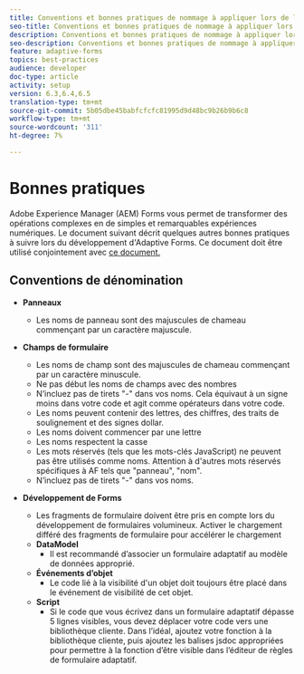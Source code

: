 ```yaml
---
title: Conventions et bonnes pratiques de nommage à appliquer lors de la création de formulaires adaptatifs
seo-title: Conventions et bonnes pratiques de nommage à appliquer lors de la création de formulaires adaptatifs
description: Conventions et bonnes pratiques de nommage à appliquer lors de la création de formulaires adaptatifs
seo-description: Conventions et bonnes pratiques de nommage à appliquer lors de la création de formulaires adaptatifs
feature: adaptive-forms
topics: best-practices
audience: developer
doc-type: article
activity: setup
version: 6.3,6.4,6.5
translation-type: tm+mt
source-git-commit: 5b05dbe45babfcfcfc81995d9d48bc9b26b9b6c8
workflow-type: tm+mt
source-wordcount: '311'
ht-degree: 7%

---
```


# Bonnes pratiques

Adobe Experience Manager (AEM) Forms vous permet de transformer des opérations complexes en de simples et remarquables expériences numériques. Le document suivant décrit quelques autres bonnes pratiques à suivre lors du développement d&#39;Adaptive Forms. Ce document doit être utilisé conjointement avec [ce document.](https://helpx.adobe.com/experience-manager/6-3/forms/using/adaptive-forms-best-practices.html#Overview)

## Conventions de dénomination

* **Panneaux**
   * Les noms de panneau sont des majuscules de chameau commençant par un caractère majuscule.

* **Champs de formulaire**
   * Les noms de champ sont des majuscules de chameau commençant par un caractère minuscule.
   * Ne pas début les noms de champs avec des nombres
   * N’incluez pas de tirets &quot;-&quot; dans vos noms. Cela équivaut à un signe moins dans votre code et agit comme opérateurs dans votre code.
   * Les noms peuvent contenir des lettres, des chiffres, des traits de soulignement et des signes dollar.
   * Les noms doivent commencer par une lettre
   * Les noms respectent la casse
   * Les mots réservés (tels que les mots-clés JavaScript) ne peuvent pas être utilisés comme noms. Attention à d&#39;autres mots réservés spécifiques à AF tels que &quot;panneau&quot;, &quot;nom&quot;.
   * N’incluez pas de tirets &quot;-&quot; dans vos noms.
* **Développement de Forms**
   * Les fragments de formulaire doivent être pris en compte lors du développement de formulaires volumineux. Activer le chargement différé des fragments de formulaire pour accélérer le chargement
   * **DataModel**
      * Il est recommandé d’associer un formulaire adaptatif au modèle de données approprié.
   * **Événements d’objet**
      * Le code lié à la visibilité d&#39;un objet doit toujours être placé dans le événement de visibilité de cet objet.
   * **Script**
      * Si le code que vous écrivez dans un formulaire adaptatif dépasse 5 lignes visibles, vous devez déplacer votre code vers une bibliothèque cliente. Dans l’idéal, ajoutez votre fonction à la bibliothèque cliente, puis ajoutez les balises jsdoc appropriées pour permettre à la fonction d’être visible dans l’éditeur de règles de formulaire adaptatif.


